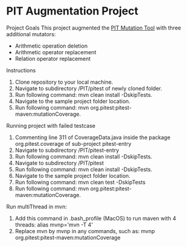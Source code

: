 # PIT Augmentation Project

Project Goals
This project augmented the <a href="https://github.com/hcoles/pitest">PIT Mutation Tool</a> with three additional mutators:
- Arithmetic operation deletion
- Arithmetic operator replacement
- Relation operator replacement

Instructions
1. Clone repository to your local machine.
2. Navigate to subdirectory /PIT/pitest of newly cloned folder.
3. Run following command: mvn clean install -DskipTests.
4. Navigate to the sample project folder location.
5. Run following command: mvn org.pitest:pitest-maven:mutationCoverage.

Running project with failed testcase
1. Commenting line 311 of CoverageData.java inside the package org.pitest.coverage of sub-project pitest-entry
2. Navigate to subdirectory /PIT/pitest-entry
3. Run following command: mvn clean install -DskipTests.
4. Navigate to subdirectory /PIT/pitest 
5. Run following command: mvn clean install -DskipTests.
6. Navigate to the sample project folder location.
7. Run following command: mvn clean test -DskipTests
8. Run following command: mvn org.pitest:pitest-maven:mutationCoverage.

Run multiThread in mvn:
1. Add this command in .bash_profile (MacOS) to run maven with 4 threads:
    alias mvnp='mvn -T 4'
2. Replace mvn by mvnp in any commands, such as:
    mvnp org.pitest:pitest-maven:mutationCoverage
